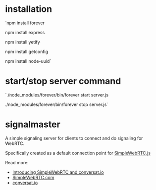 # installation
`npm install forever

npm install express

npm install yetify

npm install getconfig

npm install node-uuid`

# start/stop server command

`./node_modules/forever/bin/forever start server.js

./node_modules/forever/bin/forever stop server.js`

# signalmaster

A simple signaling server for clients to connect and do signaling for WebRTC.

Specifically created as a default connection point for [SimpleWebRTC.js](https://github.com/HenrikJoreteg/SimpleWebRTC)

Read more: 
 - [Introducing SimpleWebRTC and conversat.io](http://blog.andyet.com/2013/feb/22/introducing-simplewebrtcjs-and-conversatio/)
 - [SimpleWebRTC.com](http://simplewebrtc.com)
 - [conversat.io](http://conversat.io)
